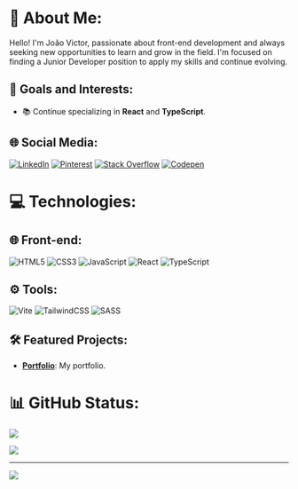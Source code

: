 # 💫 About Me:
Hello! I'm João Victor, passionate about front-end development and always seeking new opportunities to learn and grow in the field. I'm focused on finding a Junior Developer position to apply my skills and continue evolving.

## 🚀 Goals and Interests:
- 📚 Continue specializing in **React** and **TypeScript**.

## 🌐 Social Media:
[![LinkedIn](https://img.shields.io/badge/LinkedIn-%230077B5.svg?style=for-the-badge&logo=linkedin&logoColor=white)](https://linkedin.com/in/joão-victor-carvalho-de-souza) [![Pinterest](https://img.shields.io/badge/Pinterest-%23E60023.svg?style=for-the-badge&logo=Pinterest&logoColor=white)](https://pinterest.com/0carvalh0) [![Stack Overflow](https://img.shields.io/badge/-Stackoverflow-FE7A16?style=for-the-badge&logo=stack-overflow&logoColor=white)](https://stackoverflow.com/users/22921807) [![Codepen](https://img.shields.io/badge/Codepen-000000?style=for-the-badge&logo=codepen&logoColor=white)](https://codepen.io/0Carvalh0) 

# 💻 Technologies:
## 🌐 Front-end:
![HTML5](https://img.shields.io/badge/html5-%23E34F26.svg?style=for-the-badge&logo=html5&logoColor=white) ![CSS3](https://img.shields.io/badge/css3-%231572B6.svg?style=for-the-badge&logo=css3&logoColor=white) ![JavaScript](https://img.shields.io/badge/javascript-%23323330.svg?style=for-the-badge&logo=javascript&logoColor=%23F7DF1E) ![React](https://img.shields.io/badge/react-%2320232a.svg?style=for-the-badge&logo=react&logoColor=%2361DAFB) ![TypeScript](https://img.shields.io/badge/typescript-%23007ACC.svg?style=for-the-badge&logo=typescript&logoColor=white)

## ⚙️ Tools:
![Vite](https://img.shields.io/badge/vite-%23646CFF.svg?style=for-the-badge&logo=vite&logoColor=white) ![TailwindCSS](https://img.shields.io/badge/tailwindcss-%2338B2AC.svg?style=for-the-badge&logo=tailwind-css&logoColor=white) ![SASS](https://img.shields.io/badge/SASS-hotpink.svg?style=for-the-badge&logo=SASS&logoColor=white)

## 🛠️ Featured Projects:
- **[Portfolio](https://joaovictor-eight.vercel.app/)**: My portfolio.

# 📊 GitHub Status:
![](https://github-readme-stats.vercel.app/api?username=0Carvalh0&theme=tokyonight&hide_border=false&include_all_commits=false&count_private=true)<br/>
<!--![](https://github-readme-streak-stats.herokuapp.com/?user=0Carvalh0&theme=tokyonight&hide_border=false)<br/>-->
![](https://github-readme-stats.vercel.app/api/top-langs/?username=0Carvalh0&theme=tokyonight&hide_border=false&include_all_commits=false&count_private=true&layout=compact)

---
[![](https://visitcount.itsvg.in/api?id=0Carvalh0&icon=0&color=6)](https://visitcount.itsvg.in)
